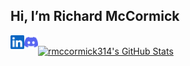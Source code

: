 ## Hi, I’m Richard McCormick

<p align="left">
<a href="https://www.linkedin.com/in/richard-mccormick-50885a16a/">
  <img align="left" alt="LinkedIn" width="22px" src="https://raw.githubusercontent.com/rmccormick314/rmccormick314/main/icons/linkedin.svg" />
</a>
<a href="https://www.discordapp.com/users/108035828248276992/">
  <img align="left" alt="Discord" width="22px" src="https://raw.githubusercontent.com/rmccormick314/rmccormick314/main/icons/discord.svg" />
</a>
</p>
<br>
  <a href="https://awesome-github-stats.azurewebsites.net/index.html??cardType=github&theme=prussian">    <img  alt="rmccormick314's GitHub Stats" src="https://awesome-github-stats.azurewebsites.net/user-stats/rmccormick314?cardType=github&theme=prussian" />  </a>
